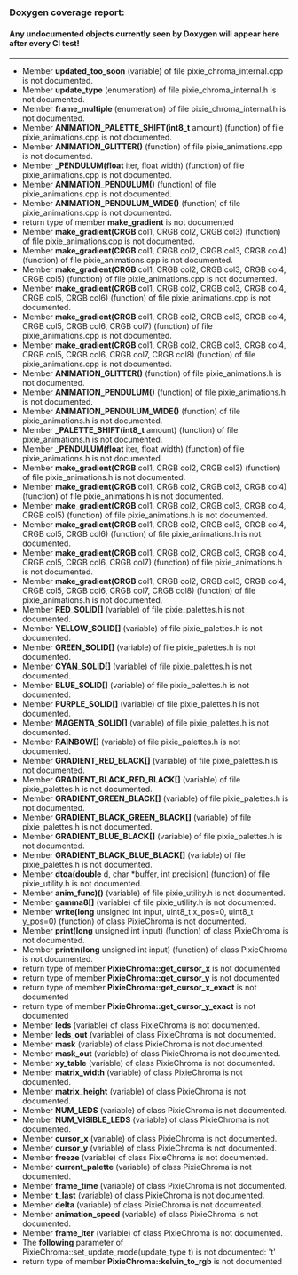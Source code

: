 ### Doxygen coverage report: 
#### Any undocumented objects currently seen by Doxygen will appear here after every CI test!
---------------------------------------------------------
- Member **updated_too_soon** (variable) of file pixie_chroma_internal.cpp is not documented.
- Member **update_type** (enumeration) of file pixie_chroma_internal.h is not documented.
- Member **frame_multiple** (enumeration) of file pixie_chroma_internal.h is not documented.
- Member **ANIMATION_PALETTE_SHIFT(int8_t** amount) (function) of file pixie_animations.cpp is not documented.
- Member **ANIMATION_GLITTER()** (function) of file pixie_animations.cpp is not documented.
- Member **_PENDULUM(float** iter, float width) (function) of file pixie_animations.cpp is not documented.
- Member **ANIMATION_PENDULUM()** (function) of file pixie_animations.cpp is not documented.
- Member **ANIMATION_PENDULUM_WIDE()** (function) of file pixie_animations.cpp is not documented.
- return type of member **make_gradient** is not documented
- Member **make_gradient(CRGB** col1, CRGB col2, CRGB col3) (function) of file pixie_animations.cpp is not documented.
- Member **make_gradient(CRGB** col1, CRGB col2, CRGB col3, CRGB col4) (function) of file pixie_animations.cpp is not documented.
- Member **make_gradient(CRGB** col1, CRGB col2, CRGB col3, CRGB col4, CRGB col5) (function) of file pixie_animations.cpp is not documented.
- Member **make_gradient(CRGB** col1, CRGB col2, CRGB col3, CRGB col4, CRGB col5, CRGB col6) (function) of file pixie_animations.cpp is not documented.
- Member **make_gradient(CRGB** col1, CRGB col2, CRGB col3, CRGB col4, CRGB col5, CRGB col6, CRGB col7) (function) of file pixie_animations.cpp is not documented.
- Member **make_gradient(CRGB** col1, CRGB col2, CRGB col3, CRGB col4, CRGB col5, CRGB col6, CRGB col7, CRGB col8) (function) of file pixie_animations.cpp is not documented.
- Member **ANIMATION_GLITTER()** (function) of file pixie_animations.h is not documented.
- Member **ANIMATION_PENDULUM()** (function) of file pixie_animations.h is not documented.
- Member **ANIMATION_PENDULUM_WIDE()** (function) of file pixie_animations.h is not documented.
- Member **_PALETTE_SHIFT(int8_t** amount) (function) of file pixie_animations.h is not documented.
- Member **_PENDULUM(float** iter, float width) (function) of file pixie_animations.h is not documented.
- Member **make_gradient(CRGB** col1, CRGB col2, CRGB col3) (function) of file pixie_animations.h is not documented.
- Member **make_gradient(CRGB** col1, CRGB col2, CRGB col3, CRGB col4) (function) of file pixie_animations.h is not documented.
- Member **make_gradient(CRGB** col1, CRGB col2, CRGB col3, CRGB col4, CRGB col5) (function) of file pixie_animations.h is not documented.
- Member **make_gradient(CRGB** col1, CRGB col2, CRGB col3, CRGB col4, CRGB col5, CRGB col6) (function) of file pixie_animations.h is not documented.
- Member **make_gradient(CRGB** col1, CRGB col2, CRGB col3, CRGB col4, CRGB col5, CRGB col6, CRGB col7) (function) of file pixie_animations.h is not documented.
- Member **make_gradient(CRGB** col1, CRGB col2, CRGB col3, CRGB col4, CRGB col5, CRGB col6, CRGB col7, CRGB col8) (function) of file pixie_animations.h is not documented.
- Member **RED_SOLID[]** (variable) of file pixie_palettes.h is not documented.
- Member **YELLOW_SOLID[]** (variable) of file pixie_palettes.h is not documented.
- Member **GREEN_SOLID[]** (variable) of file pixie_palettes.h is not documented.
- Member **CYAN_SOLID[]** (variable) of file pixie_palettes.h is not documented.
- Member **BLUE_SOLID[]** (variable) of file pixie_palettes.h is not documented.
- Member **PURPLE_SOLID[]** (variable) of file pixie_palettes.h is not documented.
- Member **MAGENTA_SOLID[]** (variable) of file pixie_palettes.h is not documented.
- Member **RAINBOW[]** (variable) of file pixie_palettes.h is not documented.
- Member **GRADIENT_RED_BLACK[]** (variable) of file pixie_palettes.h is not documented.
- Member **GRADIENT_BLACK_RED_BLACK[]** (variable) of file pixie_palettes.h is not documented.
- Member **GRADIENT_GREEN_BLACK[]** (variable) of file pixie_palettes.h is not documented.
- Member **GRADIENT_BLACK_GREEN_BLACK[]** (variable) of file pixie_palettes.h is not documented.
- Member **GRADIENT_BLUE_BLACK[]** (variable) of file pixie_palettes.h is not documented.
- Member **GRADIENT_BLACK_BLUE_BLACK[]** (variable) of file pixie_palettes.h is not documented.
- Member **dtoa(double** d, char *buffer, int precision) (function) of file pixie_utility.h is not documented.
- Member **anim_func)()** (variable) of file pixie_utility.h is not documented.
- Member **gamma8[]** (variable) of file pixie_utility.h is not documented.
- Member **write(long** unsigned int input, uint8_t x_pos=0, uint8_t y_pos=0) (function) of class PixieChroma is not documented.
- Member **print(long** unsigned int input) (function) of class PixieChroma is not documented.
- Member **println(long** unsigned int input) (function) of class PixieChroma is not documented.
- return type of member **PixieChroma::get_cursor_x** is not documented
- return type of member **PixieChroma::get_cursor_y** is not documented
- return type of member **PixieChroma::get_cursor_x_exact** is not documented
- return type of member **PixieChroma::get_cursor_y_exact** is not documented
- Member **leds** (variable) of class PixieChroma is not documented.
- Member **leds_out** (variable) of class PixieChroma is not documented.
- Member **mask** (variable) of class PixieChroma is not documented.
- Member **mask_out** (variable) of class PixieChroma is not documented.
- Member **xy_table** (variable) of class PixieChroma is not documented.
- Member **matrix_width** (variable) of class PixieChroma is not documented.
- Member **matrix_height** (variable) of class PixieChroma is not documented.
- Member **NUM_LEDS** (variable) of class PixieChroma is not documented.
- Member **NUM_VISIBLE_LEDS** (variable) of class PixieChroma is not documented.
- Member **cursor_x** (variable) of class PixieChroma is not documented.
- Member **cursor_y** (variable) of class PixieChroma is not documented.
- Member **freeze** (variable) of class PixieChroma is not documented.
- Member **current_palette** (variable) of class PixieChroma is not documented.
- Member **frame_time** (variable) of class PixieChroma is not documented.
- Member **t_last** (variable) of class PixieChroma is not documented.
- Member **delta** (variable) of class PixieChroma is not documented.
- Member **animation_speed** (variable) of class PixieChroma is not documented.
- Member **frame_iter** (variable) of class PixieChroma is not documented.
- The **following** parameter of PixieChroma::set_update_mode(update_type t) is not documented:
  't'
- return type of member **PixieChroma::kelvin_to_rgb** is not documented
